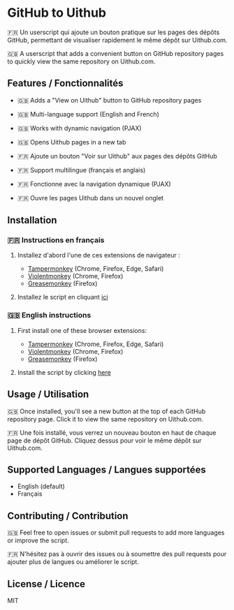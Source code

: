 # GitHub to Uithub

🇫🇷 Un userscript qui ajoute un bouton pratique sur les pages des dépôts GitHub, permettant de visualiser rapidement le même dépôt sur Uithub.com.

🇬🇧 A userscript that adds a convenient button on GitHub repository pages to quickly view the same repository on Uithub.com.

## Features / Fonctionnalités

- 🇬🇧 Adds a "View on Uithub" button to GitHub repository pages
- 🇬🇧 Multi-language support (English and French)
- 🇬🇧 Works with dynamic navigation (PJAX)
- 🇬🇧 Opens Uithub pages in a new tab

- 🇫🇷 Ajoute un bouton "Voir sur Uithub" aux pages des dépôts GitHub
- 🇫🇷 Support multilingue (français et anglais)
- 🇫🇷 Fonctionne avec la navigation dynamique (PJAX)
- 🇫🇷 Ouvre les pages Uithub dans un nouvel onglet

## Installation

### 🇫🇷 Instructions en français

1. Installez d'abord l'une de ces extensions de navigateur :
   - [Tampermonkey](https://www.tampermonkey.net/) (Chrome, Firefox, Edge, Safari)
   - [Violentmonkey](https://violentmonkey.github.io/) (Chrome, Firefox)
   - [Greasemonkey](https://addons.mozilla.org/fr/firefox/addon/greasemonkey/) (Firefox)

2. Installez le script en cliquant [ici](github-to-uithub.user.js)

### 🇬🇧 English instructions

1. First install one of these browser extensions:
   - [Tampermonkey](https://www.tampermonkey.net/) (Chrome, Firefox, Edge, Safari)
   - [Violentmonkey](https://violentmonkey.github.io/) (Chrome, Firefox)
   - [Greasemonkey](https://addons.mozilla.org/en-US/firefox/addon/greasemonkey/) (Firefox)

2. Install the script by clicking [here](github-to-uithub.user.js)

## Usage / Utilisation

🇬🇧 Once installed, you'll see a new button at the top of each GitHub repository page. Click it to view the same repository on Uithub.com.

🇫🇷 Une fois installé, vous verrez un nouveau bouton en haut de chaque page de dépôt GitHub. Cliquez dessus pour voir le même dépôt sur Uithub.com.

## Supported Languages / Langues supportées

- English (default)
- Français

## Contributing / Contribution

🇬🇧 Feel free to open issues or submit pull requests to add more languages or improve the script.

🇫🇷 N'hésitez pas à ouvrir des issues ou à soumettre des pull requests pour ajouter plus de langues ou améliorer le script.

## License / Licence

MIT